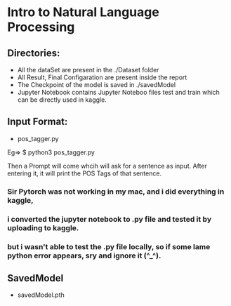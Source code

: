 # Intro to Natural Language Processing

## Directories:
- All the dataSet are present in the ./Dataset folder
- All Result, Final Configaration are present inside the report
- The Checkpoint of the model is saved in ./savedModel
- Jupyter Notebook contains Jupyter Noteboo files test and train which can be directly used in kaggle.

## Input Format:
- pos_tagger.py

Eg=> $ python3 pos_tagger.py 

Then a Prompt will come whcih will ask for a sentence as input.
After entering it, it will print the POS Tags of that sentence.

### Sir Pytorch was not working in my mac, and i did everything in kaggle,
### i converted the jupyter notebook to .py file and tested it by uploading to kaggle.
### but i wasn't able to test the .py file locally, so if some lame python error appears, sry and ignore it (^_^).

## SavedModel
- savedModel.pth 